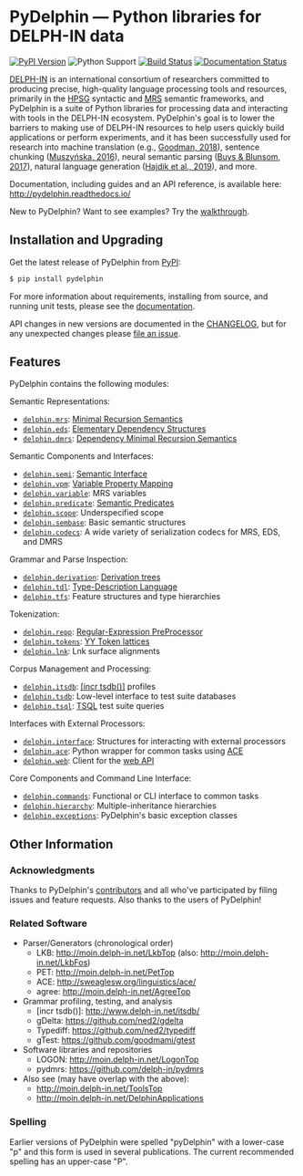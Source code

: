 # PyDelphin &mdash; Python libraries for DELPH-IN data

[![PyPI Version](https://img.shields.io/pypi/v/pydelphin.svg)](https://pypi.org/project/PyDelphin/)
![Python Support](https://img.shields.io/pypi/pyversions/pydelphin.svg)
[![Build Status](https://travis-ci.org/delph-in/pydelphin.svg?branch=develop)](https://travis-ci.org/delph-in/pydelphin)
[![Documentation Status](https://readthedocs.org/projects/pydelphin/badge/?version=latest)](https://pydelphin.readthedocs.io/en/latest/?badge=latest)

[DELPH-IN](http://delph-in.net) is an international consortium of
researchers committed to producing precise, high-quality language
processing tools and resources, primarily in the
[HPSG](http://hpsg.stanford.edu/) syntactic and
[MRS](http://moin.delph-in.net/RmrsTop) semantic frameworks, and
PyDelphin is a suite of Python libraries for processing data and
interacting with tools in the DELPH-IN ecosystem. PyDelphin's goal is
to lower the barriers to making use of DELPH-IN resources to help
users quickly build applications or perform experiments, and it has
been successfully used for research into machine translation (e.g.,
[Goodman, 2018][]), sentence chunking ([Muszyńska, 2016][]), neural
semantic parsing ([Buys & Blunsom, 2017][]), natural language
generation ([Hajdik et al., 2019][]), and more.

[Goodman, 2018]: https://goodmami.org/static/goodman-dissertation.pdf
[Muszyńska, 2016]: https://www.aclweb.org/anthology/P16-3014
[Buys & Blunsom,  2017]: https://www.aclweb.org/anthology/P17-1112
[Hajdik et al., 2019]: https://www.aclweb.org/anthology/N19-1235

Documentation, including guides and an API reference, is available here:
http://pydelphin.readthedocs.io/

New to PyDelphin? Want to see examples? Try the
[walkthrough](https://pydelphin.readthedocs.io/en/latest/guides/walkthrough.html).

## Installation and Upgrading

Get the latest release of PyDelphin from [PyPI][]:

```bash
$ pip install pydelphin
```

[PyPI]: https://pypi.python.org/pypi/PyDelphin

For more information about requirements, installing from source, and
running unit tests, please see the
[documentation](https://pydelphin.readthedocs.io/en/latest/guides/setup.html).

API changes in new versions are documented in the
[CHANGELOG](CHANGELOG.md), but for any unexpected changes please
[file an issue](https://github.com/delph-in/pydelphin/issues).

## Features

PyDelphin contains the following modules:

Semantic Representations:
- [`delphin.mrs`][]:  [Minimal Recursion Semantics](http://moin.delph-in.net/MrsRfc)
- [`delphin.eds`][]:  [Elementary Dependency Structures](http://moin.delph-in.net/EdsTop)
- [`delphin.dmrs`][]: [Dependency Minimal Recursion Semantics](http://moin.delph-in.net/RmrsDmrs)

Semantic Components and Interfaces:
- [`delphin.semi`][]:      [Semantic Interface](http://moin.delph-in.net/SemiRfc)
- [`delphin.vpm`][]:       [Variable Property Mapping](http://moin.delph-in.net/RmrsVpm)
- [`delphin.variable`][]:  MRS variables
- [`delphin.predicate`][]: [Semantic Predicates](http://moin.delph-in.net/PredicateRfc)
- [`delphin.scope`][]:     Underspecified scope
- [`delphin.sembase`][]:   Basic semantic structures
- [`delphin.codecs`][]:    A wide variety of serialization codecs for MRS, EDS, and DMRS

Grammar and Parse Inspection:
- [`delphin.derivation`][]: [Derivation trees](http://moin.delph-in.net/ItsdbDerivations)
- [`delphin.tdl`][]:        [Type-Description Language](http://moin.delph-in.net/TdlRfc)
- [`delphin.tfs`][]:        Feature structures and type hierarchies

Tokenization:
- [`delphin.repp`][]:   [Regular-Expression PreProcessor](http://moin.delph-in.net/ReppTop)
- [`delphin.tokens`][]: [YY Token lattices](http://moin.delph-in.net/PetInput#YY_Input_Mode)
- [`delphin.lnk`][]:    Lnk surface alignments

Corpus Management and Processing:
- [`delphin.itsdb`][]: [\[incr tsdb()\]](http://moin.delph-in.net/ItsdbTop) profiles
- [`delphin.tsdb`][]: Low-level interface to test suite databases
- [`delphin.tsql`][]:  [TSQL](http://moin.delph-in.net/TsqlRfc) test suite queries

Interfaces with External Processors:
- [`delphin.interface`][]: Structures for interacting with external processors
- [`delphin.ace`][]:       Python wrapper for common tasks using [ACE](http://sweaglesw.org/linguistics/ace/)
- [`delphin.web`][]:       Client for the [web API](http://moin.delph-in.net/ErgApi)

Core Components and Command Line Interface:
- [`delphin.commands`][]:   Functional or CLI interface to common tasks
- [`delphin.hierarchy`][]:  Multiple-inheritance hierarchies
- [`delphin.exceptions`][]: PyDelphin's basic exception classes


[`delphin.codecs`]: https://pydelphin.readthedocs.io/en/latest/api/delphin.codecs.html
[`delphin.commands`]: https://pydelphin.readthedocs.io/en/latest/api/delphin.commands.html
[`delphin.derivation`]: https://pydelphin.readthedocs.io/en/latest/api/delphin.derivation.html
[`delphin.dmrs`]: https://pydelphin.readthedocs.io/en/latest/api/delphin.dmrs.html
[`delphin.eds`]: https://pydelphin.readthedocs.io/en/latest/api/delphin.eds.html
[`delphin.exceptions`]: https://pydelphin.readthedocs.io/en/latest/api/delphin.exceptions.html
[`delphin.hierarchy`]: https://pydelphin.readthedocs.io/en/latest/api/delphin.hierarchy.html
[`delphin.interface`]: https://pydelphin.readthedocs.io/en/latest/api/delphin.interface.html
[`delphin.ace`]: https://pydelphin.readthedocs.io/en/latest/api/delphin.ace.html
[`delphin.web`]: https://pydelphin.readthedocs.io/en/latest/api/delphin.web.html
[`delphin.tsdb`]: https://pydelphin.readthedocs.io/en/latest/api/delphin.tsdb.html
[`delphin.itsdb`]: https://pydelphin.readthedocs.io/en/latest/api/delphin.itsdb.html
[`delphin.lnk`]: https://pydelphin.readthedocs.io/en/latest/api/delphin.lnk.html
[`delphin.mrs`]: https://pydelphin.readthedocs.io/en/latest/api/delphin.mrs.html
[`delphin.predicate`]: https://pydelphin.readthedocs.io/en/latest/api/delphin.predicate.html
[`delphin.repp`]: https://pydelphin.readthedocs.io/en/latest/api/delphin.repp.html
[`delphin.scope`]: https://pydelphin.readthedocs.io/en/latest/api/delphin.scope.html
[`delphin.sembase`]: https://pydelphin.readthedocs.io/en/latest/api/delphin.sembase.html
[`delphin.semi`]: https://pydelphin.readthedocs.io/en/latest/api/delphin.semi.html
[`delphin.tdl`]: https://pydelphin.readthedocs.io/en/latest/api/delphin.tdl.html
[`delphin.tfs`]: https://pydelphin.readthedocs.io/en/latest/api/delphin.tfs.html
[`delphin.tokens`]: https://pydelphin.readthedocs.io/en/latest/api/delphin.tokens.html
[`delphin.tsql`]: https://pydelphin.readthedocs.io/en/latest/api/delphin.tsql.html
[`delphin.variable`]: https://pydelphin.readthedocs.io/en/latest/api/delphin.variable.html
[`delphin.vpm`]: https://pydelphin.readthedocs.io/en/latest/api/delphin.vpm.html


## Other Information

### Acknowledgments

Thanks to PyDelphin's
[contributors](https://github.com/delph-in/pydelphin/graphs/contributors)
and all who've participated by filing issues and feature
requests. Also thanks to the users of PyDelphin!

### Related Software

* Parser/Generators (chronological order)
  - LKB: http://moin.delph-in.net/LkbTop (also: http://moin.delph-in.net/LkbFos)
  - PET: http://moin.delph-in.net/PetTop
  - ACE: http://sweaglesw.org/linguistics/ace/
  - agree: http://moin.delph-in.net/AgreeTop
* Grammar profiling, testing, and analysis
  - \[incr tsdb()\]: http://www.delph-in.net/itsdb/
  - gDelta: https://github.com/ned2/gdelta
  - Typediff: https://github.com/ned2/typediff
  - gTest: https://github.com/goodmami/gtest
* Software libraries and repositories
  - LOGON: http://moin.delph-in.net/LogonTop
  - pydmrs: https://github.com/delph-in/pydmrs
* Also see (may have overlap with the above):
  - http://moin.delph-in.net/ToolsTop
  - http://moin.delph-in.net/DelphinApplications

### Spelling

Earlier versions of PyDelphin were spelled "pyDelphin" with a
lower-case "p" and this form is used in several publications. The
current recommended spelling has an upper-case "P".
